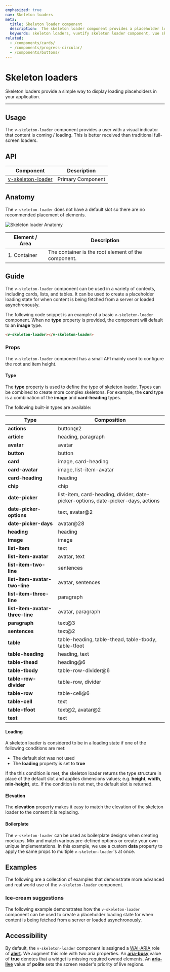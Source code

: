 ```yaml
---
emphasized: true
nav: Skeleton loaders
meta:
  title: Skeleton loader component
  description:  The skeleton loader component provides a placeholder loading state for when content is being fetched from a server or loaded asynchronously. It can be used in a variety of contexts, including cards, lists, and tables.
  keywords: skeleton loaders, vuetify skeleton loader component, vue skeleton loader
related:
  - /components/cards/
  - /components/progress-circular/
  - /components/buttons/
---
```


# Skeleton loaders

Skeleton loaders provide a simple way to display loading placeholders in your application.

----

## Usage

The `v-skeleton-loader` component provides a user with a visual indicator that content is coming / loading. This is better received than traditional full-screen loaders.

<usage name="v-skeleton-loader" />

<entry />

## API

| Component | Description |
| - | - |
| [v-skeleton-loader](/api/v-skeleton-loader/) | Primary Component |

<api-inline hide-links />

## Anatomy

The `v-skeleton-loader` does not have a default slot so there are no recommended placement of elements.

![Skeleton loader Anatomy](https://cdn.vuetifyjs.com/docs/images/components-temp/v-skeleton-loader/v-skeleton-loader-anatomy.png)

| Element / Area | Description |
| - | - |
| 1. Container | The container is the root element of the component. |

## Guide

The `v-skeleton-loader` component can be used in a variety of contexts, including cards, lists, and tables. It can be used to create a placeholder loading state for when content is being fetched from a server or loaded asynchronously.

The following code snippet is an example of a basic `v-skeleton-loader` component. When no **type** property is provided, the component will default to an **image** type.

```html
<v-skeleton-loader></v-skeleton-loader>
```

### Props

The `v-skeleton-loader` component has a small API mainly used to configure the root and item height.

#### Type

The **type** property is used to define the type of skeleton loader. Types can be combined to create more complex skeletons. For example, the **card** type is a combination of the **image** and **card-heading** types.

<example file="v-skeleton-loader/prop-type" />

The following built-in types are available:

| Type | Composition |
| - | - |
| **actions** | button@2 |
| **article** | heading, paragraph |
| **avatar** | avatar |
| **button** | button |
| **card** | image, card-heading |
| **card-avatar** | image, list-item-avatar |
| **card-heading** | heading |
| **chip** | chip |
| **date-picker** | list-item, card-heading, divider, date-picker-options, date-picker-days, actions |
| **date-picker-options** | text, avatar@2 |
| **date-picker-days** | avatar@28 |
| **heading** | heading |
| **image** | image |
| **list-item** | text |
| **list-item-avatar** | avatar, text |
| **list-item-two-line** | sentences |
| **list-item-avatar-two-line** | avatar, sentences |
| **list-item-three-line** | paragraph |
| **list-item-avatar-three-line** | avatar, paragraph |
| **paragraph** | text@3 |
| **sentences** | text@2 |
| **table** | table-heading, table-thead, table-tbody, table-tfoot |
| **table-heading** | heading, text |
| **table-thead** | heading@6 |
| **table-tbody** | table-row-divider@6 |
| **table-row-divider** | table-row, divider |
| **table-row** | table-cell@6 |
| **table-cell** | text |
| **table-tfoot** | text@2, avatar@2 |
| **text** | text |

#### Loading

A skeleton loader is considered to be in a loading state if one of the following conditions are met:

* The default slot was not used
* The **loading** property is set to **true**

If the this condition is met, the skeleton loader returns the type structure in place of the default slot and applies dimensions values; e.g. **height**, **width**, **min-height**, etc. If the condition is not met, the default slot is returned.

<example file="v-skeleton-loader/prop-loading" />

#### Elevation

The **elevation** property makes it easy to match the elevation of the skeleton loader to the content it is replacing.

<example file="v-skeleton-loader/prop-elevation" />

#### Boilerplate

The `v-skeleton-loader` can be used as boilerplate designs when creating mockups. Mix and match various pre-defined options or create your own unique implementations. In this example, we use a custom **data** property to apply the same props to multiple `v-skeleton-loader`'s at once.

<example file="v-skeleton-loader/prop-boilerplate" />

## Examples

The following are a collection of examples that demonstrate more advanced and real world use of the `v-skeleton-loader` component.

### Ice-cream suggestions

The following example demonstrates how the `v-skeleton-loader` component can be used to create a placeholder loading state for when content is being fetched from a server or loaded asynchronously.

<example file="v-skeleton-loader/misc-ice-cream" />

## Accessibility

By default, the `v-skeleton-loader` component is assigned a [WAI-ARIA](https://www.w3.org/WAI/standards-guidelines/aria/) role of [**alert**](https://www.w3.org/TR/wai-aria/#alert). We augment this role with two aria properties. An [**aria-busy**](https://www.w3.org/TR/wai-aria-1.0/states_and_properties#aria-busy) value of **true** denotes that a widget is missing required owned elements. An [**aria-live**](https://www.w3.org/TR/wai-aria-1.1/#aria-live) value of **polite** sets the screen reader's priority of live regions.
